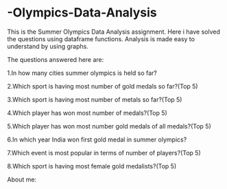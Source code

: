 # -Olympics-Data-Analysis
This is the Summer Olympics Data Analysis assignment.
Here i have solved the questions using dataframe functions.
Analysis is made easy to understand by using graphs.

The questions answered here are:

1.In how many cities summer olympics is held so far?

2.Which sport is having most number of gold medals so far?(Top 5)

3.Which sport is having most number of metals so far?(Top 5)

4.Which player has won most number of medals?(Top 5)

5.Which player has won most number gold medals of all medals?(Top 5)

6.In which year India won first gold medal in summer olympics?

7.Which event is most popular in terms of number of players?(Top 5)

8.Which sport is having most female gold medalists?(Top 5)

About me:
